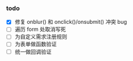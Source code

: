 ### todo

- [x] 修复 onblur() 和 onclick()/onsubmit() 冲突 bug
- [ ] 遍历 form 处取消写死
- [ ] 为自定义需求注册规则
- [ ] 为表单做函数验证
- [ ] 统一做回调验证
